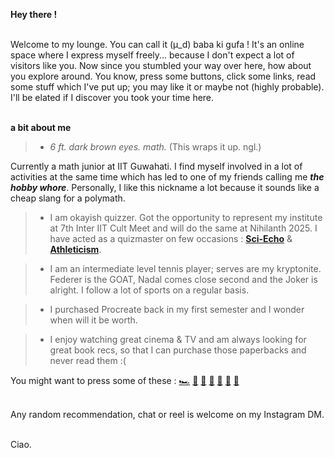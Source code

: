 **Hey there !**

\
Welcome to my lounge. You can call it (μ_d) baba ki gufa ! It's an online space where I express myself freely... because I don't expect a lot of visitors like you. Now since you stumbled your way over here, how about you explore around. You know, press some buttons, click some links, read some stuff which I've put up; you may like it or maybe not (highly probable). I'll be elated if I discover you took your time here.

\
**a bit about me**


> * *6 ft. dark brown eyes. math.* (This wraps it up. ngl.)

Currently a math junior at IIT Guwahati. I find myself involved in a lot of activities at the same time which has led to one of my friends calling me ***the hobby whore***. Personally, I like this nickname a lot because it sounds like a cheap slang for a polymath.


> * I am okayish quizzer. Got the opportunity to represent my institute at 7th Inter IIT Cult Meet and will do the same at Nihilanth 2025. I have acted as a quizmaster on few occasions : [**Sci-Echo**](https://drive.google.com/file/d/18j5jqIeLl_HXojF1OVJeD0hCZNyreKg_/view) & [**Athleticism**](https://drive.google.com/file/d/1Ka_bYX3NI_Cn69Zkg_E46LtM-1Rs1-NP/view?usp=sharing).

> * I am an intermediate level tennis player; serves are my kryptonite. Federer is the GOAT, Nadal comes close second and the Joker is alright. I follow a lot of sports on a regular basis.

> * I purchased Procreate back in my first semester and I wonder when will it be worth. 

> * I enjoy watching great cinema & TV and am always looking for great book recs, so that I can purchase those paperbacks and never read them :( 



You might want to press some of these : [🏎️](https://data.typeracer.com/pit/profile?user=oye_udi_udi) [💭](https://xkcd.com/) [📍](https://www.geoguessr.com/user/65ba3a6e4f4d24f118309af0) [🦫](https://www.youtube.com/watch?v=xvFZjo5PgG0)
[🧩](https://www.nytimes.com/crosswords) [🎾](https://www.youtube.com/watch?v=KTCDxjJvs2U) [🎨](https://www.instagram.com/brainyf_arts/)

\
Any random recommendation, chat or reel is welcome on my Instagram DM. 

\
Ciao.
